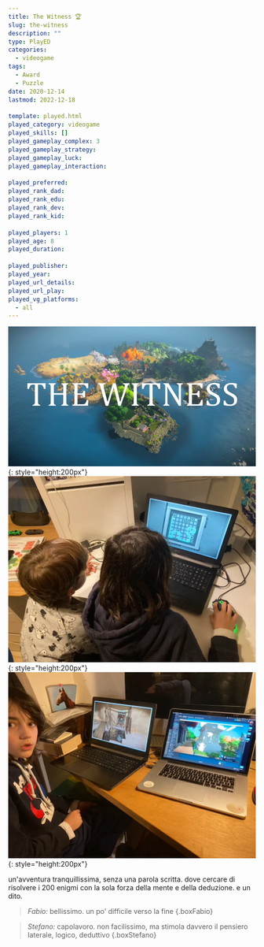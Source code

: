 ```yaml
---
title: The Witness 🏆
slug: the-witness
description: ""
type: PlayED
categories:
  - videogame
tags:
  - Award
  - Puzzle
date: 2020-12-14
lastmod: 2022-12-18

template: played.html
played_category: videogame
played_skills: []
played_gameplay_complex: 3
played_gameplay_strategy: 
played_gameplay_luck: 
played_gameplay_interaction: 

played_preferred: 
played_rank_dad: 
played_rank_edu: 
played_rank_dev: 
played_rank_kid: 

played_players: 1
played_age: 8
played_duration: 

played_publisher: 
played_year: 
played_url_details: 
played_url_play: 
played_vg_platforms:
  - all
---
```


![](img/the_witness.webp){: style="height:200px"}
![](img/the_witness_1.webp){: style="height:200px"}
![](img/the_witness_2.webp){: style="height:200px"}

un'avventura tranquillissima, senza una parola scritta.
dove cercare di risolvere i 200 enigmi con la sola forza della mente e della deduzione. e un dito.

> *Fabio:* bellissimo. un po' difficile verso la fine
{.boxFabio}

> *Stefano:* capolavoro. non facilissimo, ma stimola davvero il pensiero laterale, logico, deduttivo
{.boxStefano}

